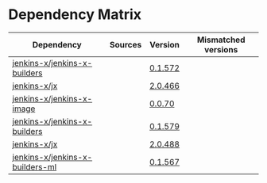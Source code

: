 # Dependency Matrix

Dependency | Sources | Version | Mismatched versions
---------- | ------- | ------- | -------------------
[jenkins-x/jenkins-x-builders](https://github.com/jenkins-x/jenkins-x-builders) |  | [0.1.572]() | 
[jenkins-x/jx](https://github.com/jenkins-x/jx) |  | [2.0.466]() | 
[jenkins-x/jenkins-x-image](https://github.com/jenkins-x/jenkins-x-image) |  | [0.0.70](https://github.com/jenkins-x/jenkins-x-image/releases/tag/0.0.70) | 
[jenkins-x/jenkins-x-builders](https://github.com/jenkins-x/jenkins-x-builders) |  | [0.1.579]() | 
[jenkins-x/jx](https://github.com/jenkins-x/jx) |  | [2.0.488](https://github.com/jenkins-x/jx/releases/tag/v2.0.488) | 
[jenkins-x/jenkins-x-builders-ml](https://github.com/jenkins-x/jenkins-x-builders-ml) |  | [0.1.567]() | 

